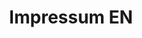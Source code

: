 ---
templateKey: impressum-page
path: /en/impressum
title: Impressum EN
text: Angaben gemäß § 5 TMG
name: Franziska Harnisch
location: Atelier 2OG
email: franziska.harnisch[at]gmail.com
---